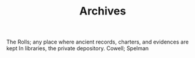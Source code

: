 ---
title: Archives
letter: A
permalink: "/definitions/bld-archives.html"
body: The Rolls; any place where ancient records, charters, and evidences are kept
  In libraries, the private depository. Cowell; Spelman
published_at: '2018-07-07'
source: Black's Law Dictionary 2nd Ed (1910)
layout: post
---